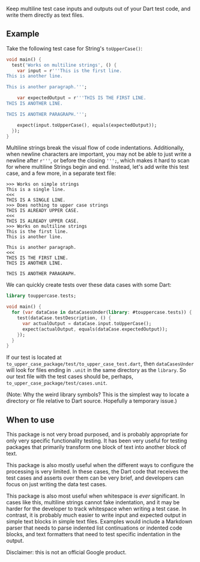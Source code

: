 Keep multiline test case inputs and outputs out of your Dart test code, and
write them directly as text files.

## Example

Take the following test case for String's `toUpperCase()`:

```dart
void main() {
  test('Works on multiline strings', () {
    var input = r'''This is the first line.
This is another line.

This is another paragraph.''';

    var expectedOutput = r'''THIS IS THE FIRST LINE.
THIS IS ANOTHER LINE.

THIS IS ANOTHER PARAGRAPH.''';

    expect(input.toUpperCase(), equals(expectedOutput));
  });
}
```

Multiline strings break the visual flow of code indentations. Additionally, when
newline characters are important, you may not be able to just write a newline
after `r'''`, or before the closing `''';`, which makes it hard to scan for
where multiline Strings begin and end. Instead, let's add write this test case,
and a few more, in a separate text file:

```none
>>> Works on simple strings
This is a single line.
<<<
THIS IS A SINGLE LINE.
>>> Does nothing to upper case strings
THIS IS ALREADY UPPER CASE.
<<<
THIS IS ALREADY UPPER CASE.
>>> Works on multiline strings
This is the first line.
This is another line.

This is another paragraph.
<<<
THIS IS THE FIRST LINE.
THIS IS ANOTHER LINE.

THIS IS ANOTHER PARAGRAPH.
```

We can quickly create tests over these data cases with some Dart:

```dart
library touppercase.tests;

void main() {
  for (var dataCase in dataCasesUnder(library: #touppercase.tests)) {
    test(dataCase.testDescription, () {
      var actualOutput = dataCase.input.toUpperCase();
      expect(actualOutput, equals(dataCase.expectedOutput));
    });
  }
}
```

If our test is located at `to_upper_case_package/test/to_upper_case_test.dart`,
then `dataCasesUnder` will look for files ending in `.unit` in the same
directory as the `library`. So our text file with the test cases should be,
perhaps, `to_upper_case_package/test/cases.unit`.

(Note: Why the weird library symbols? This is the simplest way to locate a
directory or file relative to Dart source. Hopefully a temporary issue.)

## When to use

This package is not very broad purposed, and is probably appropriate for only
very specific functionality testing. It has been very useful for testing
packages that primarily transform one block of text into another block of text.

This package is also mostly useful when the different ways to configure the
processing is very limited. In these cases, the Dart code that receives the test
cases and asserts over them can be very brief, and developers can focus on just
writing the data test cases.

This package is also most useful when whitespace is _ever_ significant. In cases
like this, multiline strings cannot fake indentation, and it may be harder for
the developer to track whitespace when writing a test case. In contrast, it is
probably much easier to write input and expected output in simple text blocks
in simple text files. Examples would include a Markdown parser that needs to
parse indented list continuations or indented code blocks, and text formatters
that need to test specific indentation in the output.

Disclaimer: this is not an official Google product.
